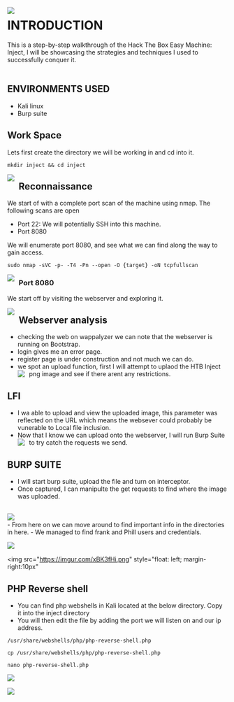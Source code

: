 <img src="https://imgur.com/Q7fBbju.png"
     style="float: left; margin-right: 10px;" />

# INTRODUCTION
This is a step-by-step walkthrough of the Hack The Box Easy Machine: Inject, I will be showcasing the strategies and techniques I used to successfully conquer it.<br/>
<br />

## ENVIRONMENTS USED
- Kali linux</b> 
- Burp suite

## Work Space
Lets first create the directory we will be working in and cd into it.
```
mkdir inject && cd inject
```
<img src="https://imgur.com/pJaYMhJ.png"
     style="float: left; margin-right: 10px;" />

## Reconnaissance
We start of with a complete port scan of the machine using nmap. The following scans are open
- Port 22: We will potentially SSH into this machine. 
- Port 8080

We will enumerate port 8080, and see what we can find along the way to gain access.

```
sudo nmap -sVC -p- -T4 -Pn --open -O {target} -oN tcpfullscan
```
<img src="https://imgur.com/ukTWtoH.png"
     style="float: left; margin-right: 10px;" />

### Port 8080
We start off by visiting the webserver and exploring it. 

<img src="https://imgur.com/LomWQ2w.png"
     style="float:  left; margin-right: 10px;" />
     
## Webserver analysis  
- checking the web on wappalyzer we can note that the webserver is running on Bootstrap. 
- login gives me an error page.
- register page is under construction and not much we can do.   
- we spot an upload function, first I will attempt to uplaod the HTB Inject png image and see if there arent any restrictions. 
<img src="https://imgur.com/drfEhS9.png"
     style="float: left; margin-right:10px;"  />
  
## LFI
- I wa able to upload and view the uploaded image, this parameter was reflected on the URL which means the websever could probably be vunerable to Local file inclusion. 
- Now that I know we can upload onto the webserver, I will run Burp Suite to try catch the requests we send. 
<img src="https://imgur.com/WqErkDX.png"
     style="float: left; margin-right:10px;" />
  
## BURP SUITE
- I will start burp suite, upload the file and turn on interceptor. 
- Once captured, I can manipulte the get requests to find where the image was uploaded. 
<br/>
<img src="https://imgur.com/x1Lkt9I.png"
     style="float: left; margin-right:10px;" />
<br/>
- From here on we can move around to find important info in the directories in here. 
- We managed to find frank and Phill users and credentials. 

<img src="https://imgur.com/s3CgLCZ.png"
     style="float: left; margin-right:10px" />
  
<br/>

<img src="https://imgur.com/xBK3fHi.png"
     style="float: left; margin-right:10px"


## PHP Reverse shell 
- You can find php webshells in Kali located at the below directory. Copy it into the inject directory
- You will then edit the file by adding the port we will listen on and our ip address. 
```
/usr/share/webshells/php/php-reverse-shell.php 

```
```
cp /usr/share/webshells/php/php-reverse-shell.php 

```
```
nano php-reverse-shell.php 

```
<img src="https://imgur.com/ce5XAAZ.png"
     style="float: left; margin-right:10px;" />

<br/>

<img src="https://imgur.com/QBGrI2J.png"
     style="float: left; margin-right:10px;" />
     
    
 


































